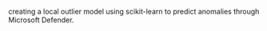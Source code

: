 creating a local outlier model using scikit-learn to predict anomalies through Microsoft Defender. 
